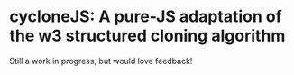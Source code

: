 cycloneJS: A pure-JS adaptation of the w3 structured cloning algorithm
======================================================================

Still a work in progress, but would love feedback!
